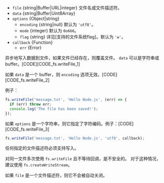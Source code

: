 <!-- YAML
added: v0.1.29
changes:
  - version: v10.0.0
    pr-url: https://github.com/nodejs/node/pull/12562
    description: 参数 `callback` 不再是可选的。
    		 不传入则运行时会抛出 `TypeError`。[CODE][CODE_fs.writeFile_6]
  - version: v7.4.0
    pr-url: https://github.com/nodejs/node/pull/10382
    description: 参数 `data` 现在可以是一个 `Uint8Array`。
  - version: v7.0.0
    pr-url: https://github.com/nodejs/node/pull/7897
    description: 参数 `callback` 不再是可选的。 
                 不传入会触发 id 为 DEP0013 的不建议使用警告。
  - version: v5.0.0
    pr-url: https://github.com/nodejs/node/pull/3163
    description: 参数 `path` 现在可以是一个文件描述符。
-->

* `file` {string|Buffer|URL|integer} 文件名或文件描述符。
* `data` {string|Buffer|Uint8Array}
* `options` {Object|string}
  * `encoding` {string|null} 默认为 `'utf8'`。
  * `mode` {integer} 默认为 `0o666`。
  * `flag` {string} 详见[支持的文件系统flag]。默认为 `'w'`。
* `callback` {Function}
  * `err` {Error}

异步地写入数据到文件，如果文件已经存在，则覆盖文件。
`data` 可以是字符串或 buffer。[CODE][CODE_fs.writeFile_1]

如果 `data` 是一个 buffer，则 `encoding` 选项无效。[CODE][CODE_fs.writeFile_2]

例子：

```js
fs.writeFile('message.txt', 'Hello Node.js', (err) => {
  if (err) throw err;
  console.log('The file has been saved!');
});
```

如果 `options` 是一个字符串，则它指定了字符编码。例子：[CODE][CODE_fs.writeFile_3]

```js
fs.writeFile('message.txt', 'Hello Node.js', 'utf8', callback);
```

任何指定的文件描述符必须支持写入。

对同一文件多次使用 `fs.writeFile` 且不等待回调，是不安全的。
对于这种情况，建议使用 `fs.createWriteStream`。

如果 `file` 是一个文件描述符，则它不会被自动关闭。

